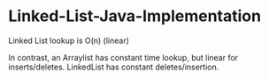 # Linked-List-Java-Implementation

Linked List lookup is O(n) (linear)

In contrast, an Arraylist has constant time lookup, but linear for inserts/deletes. LinkedList has constant deletes/insertion.

